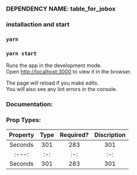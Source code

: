 ### DEPENDENCY NAME: table_for_jobox

### installaction and start

### `yarn`

### `yarn start`

Runs the app in the development mode.<br>
Open [http://localhost:3000](http://localhost:3000) to view it in the browser.

The page will reload if you make edits.<br>
You will also see any lint errors in the console.

### Documentation:

### Prop Types:

| Property | Type  | Required?  | Discription 
| :---:    | :-:   | :-:        | :-:     
| Seconds  | 301   | 283        | 301 
| :---:    | :-:   | :-:        | :-:     
| Seconds  | 301   | 283        | 301 